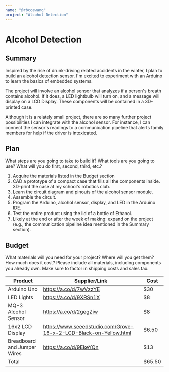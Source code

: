 ```yaml
---
name: "@rbccawang"
project: "Alcohol Detection" 
---
```


# Alcohol Detection 

## Summary

Inspired by the rise of drunk-driving related accidents in the winter, I plan to build an alcohol detection sensor. I'm excited to experiment with an Arduino to learn the basics of embedded systems. 

The project will involve an alcohol sensor that analyzes if a person's breath contains alcohol. If it does, a LED lightbulb will turn on, and a message will display on a LCD Display. These components will be contained in a 3D-printed case.

Although it is a relately small project, there are so many further project possibilities I can integrate with the alcohol sensor. For instance, I can connect the sensor's readings to a communication pipeline that alerts family members for help if the driver is intoxicated. 

## Plan

What steps are you going to take to build it? What tools are you going to use? What will you do first, second, third, etc.?
1. Acquire the materials listed in the Budget section
2. CAD a prototype of a compact case that fills all the components inside. 3D-print the case at my school's robotics club.
3. Learn the circuit diagram and pinouts of the alcohol sensor module.
4. Assemble the circuit.  
5. Program the Arduino, alcohol sensor, display, and LED in the Arduino IDE. 
6. Test the entire product using the lid of a bottle of Ethanol.
7. Likely at the end or after the week of making: expand on the project (e.g., the communication pipeline idea mentioned in the Summary section).

## Budget

What materials will you need for your project? Where will you get them? How much does it cost? Please include all materials, including components you already own. Make sure to factor in shipping costs and sales tax.

| Product         | Supplier/Link                         | Cost   |
| --------------- | ------------------------------------- | ------ |
| Arduino Uno  | https://a.co/d/7wVzzYE | $30  |
| LED Lights | https://a.co/d/9XRSn1X | $8 |
| MQ-3 Alcohol Sensor | https://a.co/d/2gegZiw | $8 |
| 16x2 LCD Display | https://www.seeedstudio.com/Grove-16-x-2-LCD-Black-on-Yellow.html | $6.50 |
| Breadboard and Jumper Wires | https://a.co/d/9EkeYQn | $13 |
| Total           |                                       | $65.50 |
